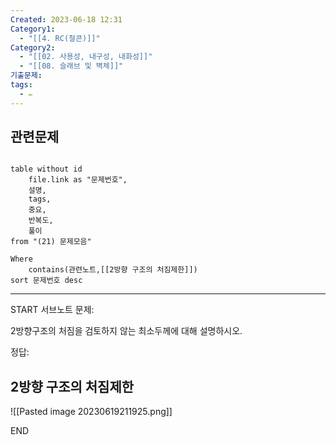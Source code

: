 ```yaml
---
Created: 2023-06-18 12:31
Category1:
  - "[[4. RC(철콘)]]"
Category2:
  - "[[02. 사용성, 내구성, 내화성]]"
  - "[[08. 슬래브 및 벽체]]"
기출문제: 
tags:
  - ✏️
---
```

## 관련문제
```dataview

table without id
	file.link as "문제번호",
	설명,
	tags,
	중요,
	반복도,
	풀이
from "(21) 문제모음"

Where
	contains(관련노트,[[2방향 구조의 처짐제한]])
sort 문제번호 desc

```
***
START
서브노트
문제:  

2방향구조의 처짐을 검토하지 않는 최소두께에 대해 설명하시오.

정답: 

## 2방향 구조의 처짐제한 

![[Pasted image 20230619211925.png]]
<!--ID: 1687178096849-->
END